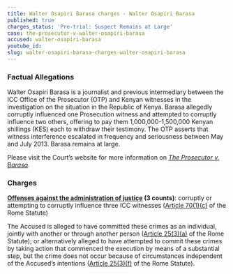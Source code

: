 ```yaml
---
title: Walter Osapiri Barasa charges - Walter Osapiri Barasa
published: true
charges_status: 'Pre-trial: Suspect Remains at Large'
case: the-prosecutor-v-walter-osapiri-barasa
accused: walter-osapiri-barasa
youtube_id:
slug: walter-osapiri-barasa-charges-walter-osapiri-barasa
---
```



### Factual Allegations

Walter Osapiri Barasa is a journalist and previous intermediary between the ICC Office of the Prosecutor (OTP) and Kenyan witnesses in the investigation on the situation in the Republic of Kenya. Barasa allegedly corruptly influenced one Prosecution witness and attempted to corruptly influence two others, offering to pay them 1,000,000-1,500,000 Kenyan shillings (KES) each to withdraw their testimony. The OTP asserts that witness interference escalated in frequency and seriousness between May and July 2013. Barasa remains at large.

Please visit the Court’s website for more information on *[The Prosecutor v. Barasa](https://www.icc-cpi.int/kenya/barasa)*.

### Charges

**[Offenses against the administration of justice](http://www.casematrixnetwork.org/case-m/klamberg-commentary/rome-statute/#c1243) (3 counts)**: corruptly or attempting to corruptly influence three ICC witnesses ([Article 70(1)(c)](http://www.casematrixnetwork.org/cmn-knowledge-hub/icc-commentary-clicc/commentary-rome-statute/commentary-rome-statute-part-6/#c3468) of the Rome Statute)

The Accused is alleged to have committed these crimes as an individual, jointly with another or through another person ([Article 25(3)(a)](http://www.casematrixnetwork.org/case-m/klamberg-commentary/rome-statute/#c1198) of the Rome Statute); or alternatively alleged to have attempted to commit these crimes by taking action that commenced the execution by means of a substantial step, but the crime does not occur because of circumstances independent of the Accused’s intentions ([Article 25(3)(f)](http://www.casematrixnetwork.org/case-m/klamberg-commentary/rome-statute/#c1198) of the Rome Statute).